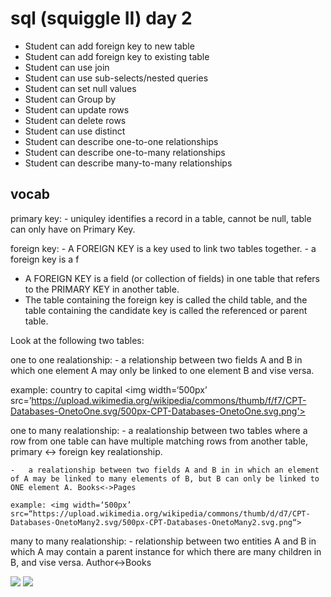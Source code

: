 # sql (squiggle II) day 2

- Student can add foreign key to new table
- Student can add foreign key to existing table
- Student can use join
- Student can use sub-selects/nested queries
- Student can set null values
- Student can Group by
- Student can update rows
- Student can delete rows
- Student can use distinct
- Student can describe one-to-one relationships
- Student can describe one-to-many relationships
- Student can describe many-to-many relationships

## vocab

primary key: - uniquley identifies a record in a table, cannot be null, table can only have on Primary Key.

foreign key: - A FOREIGN KEY is a key used to link two tables together.
        -   a foreign key is a f

- A FOREIGN KEY is a field (or collection of fields) in one table that refers to the PRIMARY KEY in another table.
- The table containing the foreign key is called the child table, and the table containing the candidate key is called the referenced or parent table.

Look at the following two tables:

one to one realationship: - a relationship between two fields A and B in which one element A may only be linked to one element B and vise versa.

example: country to capital <img width=‘500px’ src=’https://upload.wikimedia.org/wikipedia/commons/thumb/f/f7/CPT-Databases-OnetoOne.svg/500px-CPT-Databases-OnetoOne.svg.png'>

one to many realationship: - a realationship between two tables where a row from one table can have multiple matching rows from another table, primary <-> foreign key realationship.

    -   a realationship between two fields A and B in in which an element of A may be linked to many elements of B, but B can only be linked to ONE element A. Books<->Pages

    example: <img width=‘500px’ src=“https://upload.wikimedia.org/wikipedia/commons/thumb/d/d7/CPT-Databases-OnetoMany2.svg/500px-CPT-Databases-OnetoMany2.svg.png“>

many to many realationship: - relationship between two entities A and B in which A may contain a parent instance for which there are many children in B, and vise versa. Author<->Books

<img width=‘500px’ src=“https://upload.wikimedia.org/wikipedia/commons/thumb/c/c4/CPT-Databases-ManytoMany.svg/500px-CPT-Databases-ManytoMany.svg.png“>
<img width=‘500px’ src=“https://upload.wikimedia.org/wikipedia/commons/0/02/Databases-ManyToManyWJunction.jpg”>
